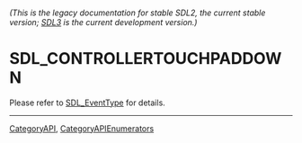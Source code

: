 ###### (This is the legacy documentation for stable SDL2, the current stable version; [SDL3](https://wiki.libsdl.org/SDL3/) is the current development version.)
# SDL_CONTROLLERTOUCHPADDOWN

Please refer to [SDL_EventType](SDL_EventType) for details.

----
[CategoryAPI](CategoryAPI), [CategoryAPIEnumerators](CategoryAPIEnumerators)

